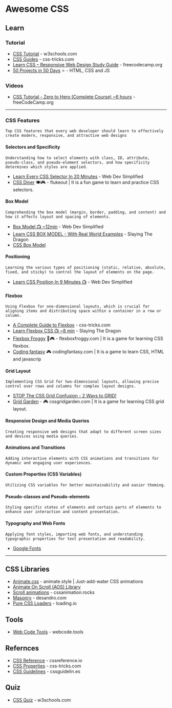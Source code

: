 # Awesome CSS

## Learn
### Tutorial
* [CSS Tutorial](https://www.w3schools.com/css/) - w3schools.com
* [CSS Guides](https://css-tricks.com/guides/) - css-tricks.com
* [Learn CSS – Responsive Web Design Study Guide](https://www.freecodecamp.org/news/learn-css/) - freecodecamp.org
* [50 Projects in 50 Days](https://github.com/bradtraversy/50projects50days) ⭐ - HTML, CSS and JS

### Videos
* [CSS Tutorial - Zero to Hero (Complete Course) ~6 hours](https://www.youtube.com/watch?v=1Rs2ND1ryYc) - freeCodeCamp.org

-----

### CSS Features
`Top CSS features that every web developer should learn to effectively create modern, responsive, and attractive web designs`

#### Selectors and Specificity
`Understanding how to select elements with class, ID, attribute, pseudo-class, and pseudo-element selectors, and how specificity determines which styles are applied.`
* [Learn Every CSS Selector In 20 Minutes](https://www.youtube.com/watch?v=l1mER1bV0N0) - Web Dev Simplified
* [CSS Diner](https://flukeout.github.io) 🍽🎮 - flukeout | It is a fun game to learn and practice CSS selectors.
  
#### Box Model
`Comprehending the box model (margin, border, padding, and content) and how it affects layout and spacing of elements.`
* [Box Model 📺 ~12min](https://www.youtube.com/watch?v=zaqk-vTPRBs) - Web Dev Simplified
* [Learn CSS BOX MODEL - With Real World Examples](https://www.youtube.com/watch?v=nSst4-WbEZk) - Slaying The Dragon
* [CSS Box Model](https://www.w3schools.com/css/css_boxmodel.asp)
  
#### Positioning
`Learning the various types of positioning (static, relative, absolute, fixed, and sticky) to control the layout of elements on the page.`
* [Learn CSS Position In 9 Minutes :tv:](https://www.youtube.com/watch?v=jx5jmI0UlXU) - Web Dev Simplified
  
#### Flexbox 
`Using Flexbox for one-dimensional layouts, which is crucial for aligning items and distributing space within a container in a row or column.`
* [A Complete Guide to Flexbox](https://css-tricks.com/snippets/css/a-guide-to-flexbox/) - css-tricks.com
* [Learn Flexbox CSS 📺 ~8 min](https://youtu.be/phWxA89Dy94) - Slaying The Dragon
* [Flexbox Froggy](https://flexboxfroggy.com/) 🐸🎮 - flexboxfroggy.com | It is a game for learning CSS flexbox.
* [Coding fantasy](https://codingfantasy.com/games/flexboxadventure/play) 🎮 codingfantasy.com | It is a game to learn CSS, HTML and javascrip
  
#### Grid Layout
`Implementing CSS Grid for two-dimensional layouts, allowing precise control over rows and columns for complex layout designs.`
* [STOP The CSS Grid Confusion - 2 Ways to GRID!](https://www.youtube.com/watch?v=YNB-JD7iPoQ)
* [Grid Garden](https://cssgridgarden.com/) - 🎮 cssgridgarden.com | It is a game for learning CSS grid layout.

#### Responsive Design and Media Queries
`Creating responsive web designs that adapt to different screen sizes and devices using media queries.`

#### Animations and Transitions
`Adding interactive elements with CSS animations and transitions for dynamic and engaging user experiences.`

#### Custom Properties (CSS Variables)
`Utilizing CSS variables for better maintainability and easier theming.`

#### Pseudo-classes and Pseudo-elements
`Styling specific states of elements and certain parts of elements to enhance user interaction and content presentation.`

#### Typography and Web Fonts
`Applying font styles, importing web fonts, and understanding typographic properties for text presentation and readability.`
* [Google Fonts](https://fonts.google.com/)
  
-----

## CSS Libraries
* [Animate.css](https://animate.style/) - animate.style | Just-add-water CSS animations
* [Animate On Scroll (AOS) Library](https://michalsnik.github.io/aos/)
* [Scroll animations](https://cssanimation.rocks/scroll-animations/) - cssanimation.rocks
* [Masonry](https://masonry.desandro.com/) - desandro.com
* [Pure CSS Loaders](https://loading.io/css/) - loading.io



## Tools
* [Web Code Tools](https://webcode.tools/generators/css) - webcode.tools

## Refernces
* [CSS Reference](https://cssreference.io/) - cssreference.io
* [CSS Properties](https://css-tricks.com/almanac/properties/) - css-tricks.com
* [CSS Guidelines](https://cssguidelin.es/) - cssguidelin.es


## Quiz
* [CSS Quiz](https://www.w3schools.com/css/css_quiz.asp) - w3schools.com

